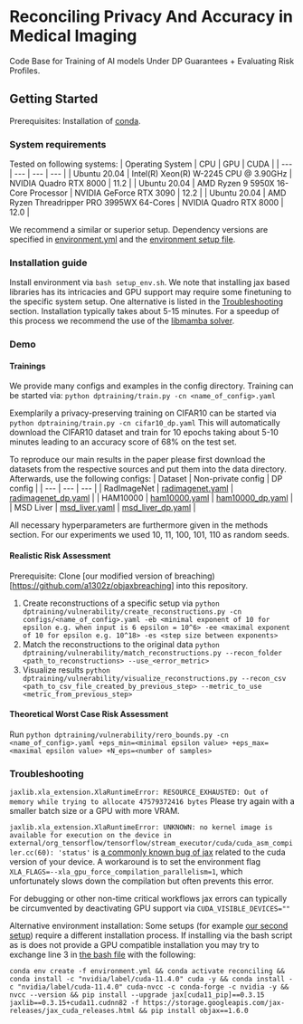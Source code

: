 # Reconciling Privacy And Accuracy in Medical Imaging

Code Base for Training of AI models Under DP Guarantees + Evaluating Risk Profiles.

## Getting Started
Prerequisites: Installation of [conda](https://conda.io/projects/conda/en/latest/user-guide/install/index.html).
### System requirements
Tested on following systems:
| Operating System | CPU | GPU | CUDA |
| --- | --- | --- | --- |
| Ubuntu 20.04 | Intel(R) Xeon(R) W-2245 CPU @ 3.90GHz | NVIDIA Quadro RTX 8000 | 11.2 |
| Ubuntu 20.04 | AMD Ryzen 9 5950X 16-Core Processor | NVIDIA GeForce RTX 3090 | 12.2 |
| Ubuntu 20.04 | AMD Ryzen Threadripper PRO 3995WX 64-Cores | NVIDIA Quadro RTX 8000 | 12.0 |

We recommend a similar or superior setup. 
Dependency versions are specified in [environment.yml](environment.yml) and the [environment setup file](setup_env.sh).
### Installation guide
Install environment via `bash setup_env.sh`. We note that installing jax based libraries has its intricacies and GPU support may require some finetuning to the specific system setup. One alternative is listed in the [Troubleshooting](#troubleshooting) section. Installation typically takes about 5-15 minutes. For a speedup of this process we recommend the use of the [libmamba solver](https://www.anaconda.com/blog/a-faster-conda-for-a-growing-community).
### Demo

#### Trainings
We provide many configs and examples in the config directory. Training can be started via:
```python dptraining/train.py -cn <name_of_config>.yaml```

Exemplarily a privacy-preserving training on CIFAR10 can be started via
```python dptraining/train.py -cn cifar10_dp.yaml``` This will automatically download the CIFAR10 dataset and train for 10 epochs taking about 5-10 minutes leading to an accuracy score of 68% on the test set. 

To reproduce our main results in the paper please first download the datasets from the respective sources and put them into the data directory. Afterwards, use the following configs: 
| Dataset | Non-private config | DP config |
| --- | --- | --- |
| RadImageNet | [radimagenet.yaml](configs/radimagenet.yaml) | [radimagenet_dp.yaml](configs/radimagenet_dp.yaml) |
| HAM10000 | [ham10000.yaml](configs/ham10000.yaml) | [ham10000_dp.yaml](configs/ham10000_dp.yaml) |
| MSD Liver | [msd_liver.yaml](configs/msd_liver.yaml) | [msd_liver_dp.yaml](configs/msd_liver_dp.yaml) |

All necessary hyperparameters are furthermore given in the methods section. For our experiments we used 10, 11, 100, 101, 110 as random seeds. 

#### Realistic Risk Assessment
Prerequisite: Clone [our modified version of breaching)[https://github.com/a1302z/objaxbreaching] into this repository. 
1. Create reconstructions of a specific setup via ```python dptraining/vulnerability/create_reconstructions.py -cn configs/<name_of_config>.yaml -eb <minimal exponent of 10 for epsilon e.g. when input is 6 epsilon = 10^6> -ee <maximal exponent of 10 for epsilon e.g. 10^18> -es <step size between exponents>```
2. Match the reconstructions to the original data `python dptraining/vulnerability/match_reconstructions.py --recon_folder <path_to_reconstructions> --use_<error_metric>`
3. Visualize results `python dptraining/vulnerability/visualize_reconstructions.py --recon_csv <path_to_csv_file_created_by_previous_step> --metric_to_use <metric_from_previous_step>`

#### Theoretical Worst Case Risk Assessment
Run ```python dptraining/vulnerability/rero_bounds.py -cn <name_of_config>.yaml +eps_min=<minimal epsilon value> +eps_max=<maximal epsilon value> +N_eps=<number of samples>```


### Troubleshooting
```jaxlib.xla_extension.XlaRuntimeError: RESOURCE_EXHAUSTED: Out of memory while trying to allocate 47579372416 bytes``` Please try again with a smaller batch size or a GPU with more VRAM.

```jaxlib.xla_extension.XlaRuntimeError: UNKNOWN: no kernel image is available for execution on the device in external/org_tensorflow/tensorflow/stream_executor/cuda/cuda_asm_compiler.cc(60): 'status'``` is [a commonly known bug of jax](https://github.com/google/jax/issues/5723) related to the cuda version of your device. A workaround is to set the environment flag ```XLA_FLAGS=--xla_gpu_force_compilation_parallelism=1```, which unfortunately slows down the compilation but often prevents this error. 

For debugging or other non-time critical workflows jax errors can typically be circumvented by deactivating GPU support via ```CUDA_VISIBLE_DEVICES=""```

Alternative environment installation: Some setups (for example [our second setup](#system-requirements)) require a different installation process. If installing via the bash script as is does not provide a GPU compatible installation you may try to exchange line 3 in [the bash file](setup_env.sh) with the following:
```
conda env create -f environment.yml && conda activate reconciling && conda install -c "nvidia/label/cuda-11.4.0" cuda -y && conda install -c "nvidia/label/cuda-11.4.0" cuda-nvcc -c conda-forge -c nvidia -y && nvcc --version && pip install --upgrade jax[cuda11_pip]==0.3.15 jaxlib==0.3.15+cuda11.cudnn82 -f https://storage.googleapis.com/jax-releases/jax_cuda_releases.html && pip install objax==1.6.0
```

<!-- ## Contribute
Feel free to open Pull Requests or Issues. Please try to write code as configurable as possible and formatted by the black formatter. 


## Pretrained models
We provide several pretrained models, which can be downloaded via this [link](https://syncandshare.lrz.de/getlink/fiTqfRPfJK9iTbHDWLyny3/). -->

